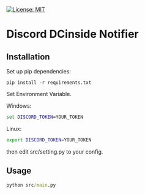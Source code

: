 [![License: MIT](https://img.shields.io/badge/License-MIT-green.svg)](https://opensource.org/licenses/MIT)

# Discord DCinside Notifier

## Installation

Set up pip dependencies:

```
pip install -r requirements.txt
```

Set Environment Variable.

Windows:

```cmd
set DISCORD_TOKEN=YOUR_TOKEN
```

Linux:

```bash
export DISCORD_TOKEN=YOUR_TOKEN
```

then edit src/setting.py to your config.

## Usage

```cmd
python src/main.py
```
